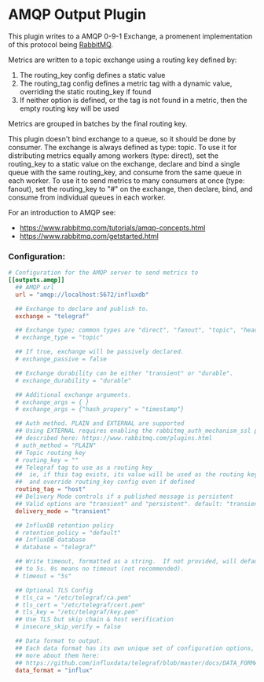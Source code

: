 # AMQP Output Plugin

This plugin writes to a AMQP 0-9-1 Exchange, a promenent implementation of this protocol being [RabbitMQ](https://www.rabbitmq.com/).

Metrics are written to a topic exchange using a routing key defined by:
1. The routing_key config defines a static value
2. The routing_tag config defines a metric tag with a dynamic value, overriding the static routing_key if found
3. If neither option is defined, or the tag is not found in a metric, then the empty routing key will be used

Metrics are grouped in batches by the final routing key.

This plugin doesn't bind exchange to a queue, so it should be done by consumer. The exchange is always defined as type: topic.
To use it for distributing metrics equally among workers (type: direct), set the routing_key to a static value on the exchange,
declare and bind a single queue with the same routing_key, and consume from the same queue in each worker.
To use it to send metrics to many consumers at once (type: fanout), set the routing_key to "#" on the exchange, then declare, bind,
and consume from individual queues in each worker.

For an introduction to AMQP see:
- https://www.rabbitmq.com/tutorials/amqp-concepts.html
- https://www.rabbitmq.com/getstarted.html

### Configuration:

```toml
# Configuration for the AMQP server to send metrics to
[[outputs.amqp]]
  ## AMQP url
  url = "amqp://localhost:5672/influxdb"

  ## Exchange to declare and publish to.
  exchange = "telegraf"

  ## Exchange type; common types are "direct", "fanout", "topic", "header", "x-consistent-hash".
  # exchange_type = "topic"

  ## If true, exchange will be passively declared.
  # exchange_passive = false

  ## Exchange durability can be either "transient" or "durable".
  # exchange_durability = "durable"

  ## Additional exchange arguments.
  # exchange_args = { }
  # exchange_args = {"hash_propery" = "timestamp"}

  ## Auth method. PLAIN and EXTERNAL are supported
  ## Using EXTERNAL requires enabling the rabbitmq_auth_mechanism_ssl plugin as
  ## described here: https://www.rabbitmq.com/plugins.html
  # auth_method = "PLAIN"
  ## Topic routing key
  # routing_key = ""
  ## Telegraf tag to use as a routing key
  ##  ie, if this tag exists, its value will be used as the routing key
  ##  and override routing_key config even if defined
  routing_tag = "host"
  ## Delivery Mode controls if a published message is persistent
  ## Valid options are "transient" and "persistent". default: "transient"
  delivery_mode = "transient"

  ## InfluxDB retention policy
  # retention_policy = "default"
  ## InfluxDB database
  # database = "telegraf"

  ## Write timeout, formatted as a string.  If not provided, will default
  ## to 5s. 0s means no timeout (not recommended).
  # timeout = "5s"

  ## Optional TLS Config
  # tls_ca = "/etc/telegraf/ca.pem"
  # tls_cert = "/etc/telegraf/cert.pem"
  # tls_key = "/etc/telegraf/key.pem"
  ## Use TLS but skip chain & host verification
  # insecure_skip_verify = false

  ## Data format to output.
  ## Each data format has its own unique set of configuration options, read
  ## more about them here:
  ## https://github.com/influxdata/telegraf/blob/master/docs/DATA_FORMATS_OUTPUT.md
  data_format = "influx"
```
